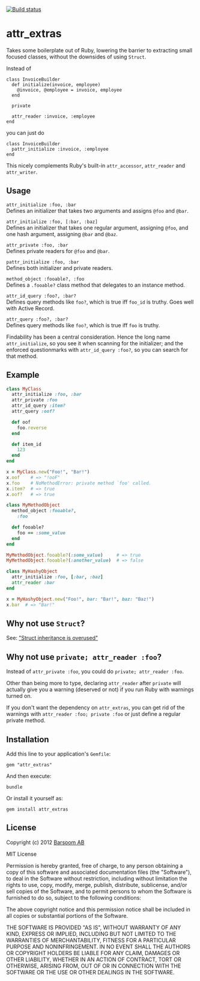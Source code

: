 [![Build status](https://secure.travis-ci.org/barsoom/attr_extras.png)](https://travis-ci.org/#!/barsoom/attr_extras/builds)

# attr\_extras

Takes some boilerplate out of Ruby, lowering the barrier to extracting small focused classes, without the downsides of using `Struct`.

Instead of

```
class InvoiceBuilder
  def initialize(invoice, employee)
    @invoice, @employee = invoice, employee
  end

  private

  attr_reader :invoice, :employee
end
```

you can just do

```
class InvoiceBuilder
  pattr_initialize :invoice, :employee
end
```

This nicely complements Ruby's built-in `attr_accessor`, `attr_reader` and `attr_writer`.


## Usage

`attr_initialize :foo, :bar`<br>
Defines an initializer that takes two arguments and assigns `@foo` and `@bar`.

`attr_initialize :foo, [:bar, :baz]`<br>
Defines an initializer that takes one regular argument, assigning `@foo`, and one hash argument, assigning `@bar` and `@baz`.

`attr_private :foo, :bar`<br>
Defines private readers for `@foo` and `@bar`.

`pattr_initialize :foo, :bar`<br>
Defines both initializer and private readers.

`method_object :fooable?, :foo`<br>
Defines a `.fooable?` class method that delegates to an instance method.

`attr_id_query :foo?, :bar?`<br>
Defines query methods like `foo?`, which is true iff `foo_id` is truthy. Goes well with Active Record.

`attr_query :foo?, :bar?`<br>
Defines query methods like `foo?`, which is true iff `foo` is truthy.

Findability has been a central consideration.
Hence the long name `attr_initialize`, so you see it when scanning for the initializer;
and the enforced questionmarks with `attr_id_query :foo?`, so you can search for that method.


## Example

``` ruby
class MyClass
  attr_initialize :foo, :bar
  attr_private :foo
  attr_id_query :item?
  attr_query :oof?

  def oof
    foo.reverse
  end

  def item_id
    123
  end
end

x = MyClass.new("Foo!", "Bar!")
x.oof    # => "!ooF"
x.foo    # NoMethodError: private method `foo' called.
x.item?  # => true
x.oof?   # => true

class MyMethodObject
  method_object :fooable?,
    :foo

  def fooable?
    foo == :some_value
  end
end

MyMethodObject.fooable?(:some_value)     # => true
MyMethodObject.fooable?(:another_value)  # => false

class MyHashyObject
  attr_initialize :foo, [:bar, :baz]
  attr_reader :bar
end

x = MyHashyObject.new("Foo!", bar: "Bar!", baz: "Baz!")
x.bar  # => "Bar!"
```

## Why not use `Struct`?

See: ["Struct inheritance is overused"](http://thepugautomatic.com/2013/08/struct-inheritance-is-overused/)


## Why not use `private; attr_reader :foo`?

Instead of `attr_private :foo`, you could do `private; attr_reader :foo`.

Other than being more to type, declaring `attr_reader` after `private` will actually give you a warning (deserved or not) if you run Ruby with warnings turned on.

If you don't want the dependency on `attr_extras`, you can get rid of the warnings with `attr_reader :foo; private :foo` or just define a regular private method.


## Installation

Add this line to your application's `Gemfile`:

    gem "attr_extras"

And then execute:

    bundle

Or install it yourself as:

    gem install attr_extras

## License

Copyright (c) 2012 [Barsoom AB](http://barsoom.se)

MIT License

Permission is hereby granted, free of charge, to any person obtaining
a copy of this software and associated documentation files (the
"Software"), to deal in the Software without restriction, including
without limitation the rights to use, copy, modify, merge, publish,
distribute, sublicense, and/or sell copies of the Software, and to
permit persons to whom the Software is furnished to do so, subject to
the following conditions:

The above copyright notice and this permission notice shall be
included in all copies or substantial portions of the Software.

THE SOFTWARE IS PROVIDED "AS IS", WITHOUT WARRANTY OF ANY KIND,
EXPRESS OR IMPLIED, INCLUDING BUT NOT LIMITED TO THE WARRANTIES OF
MERCHANTABILITY, FITNESS FOR A PARTICULAR PURPOSE AND
NONINFRINGEMENT. IN NO EVENT SHALL THE AUTHORS OR COPYRIGHT HOLDERS BE
LIABLE FOR ANY CLAIM, DAMAGES OR OTHER LIABILITY, WHETHER IN AN ACTION
OF CONTRACT, TORT OR OTHERWISE, ARISING FROM, OUT OF OR IN CONNECTION
WITH THE SOFTWARE OR THE USE OR OTHER DEALINGS IN THE SOFTWARE.
